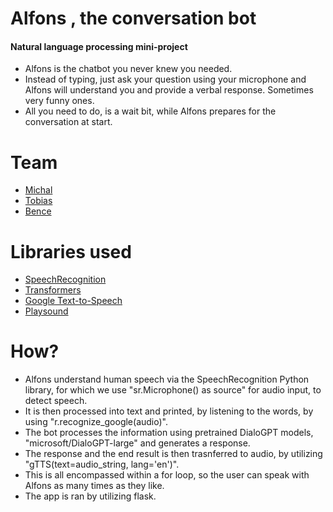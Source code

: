# Alfons , the conversation bot

#### Natural language processing mini-project

* Alfons is the chatbot you never knew you needed. 
* Instead of typing, just ask your question using your microphone and Alfons will understand you and provide a verbal response. Sometimes very funny ones.
* All you need to do, is a wait bit, while Alfons prepares for the conversation at start.


# Team
* [Michal](https://github.com/MichalPodlaszuk)
* [Tobias](https://github.com/Tobias-GH-Schulz)
* [Bence](https://github.com/kovacsbelsen)

# Libraries used
* [SpeechRecognition](https://pypi.org/project/SpeechRecognition/)
* [Transformers](https://pypi.org/project/transformers/)
* [Google Text-to-Speech](https://pypi.org/project/gTTS/)
* [Playsound](https://pypi.org/project/playsound/)

# How?

* Alfons understand human speech via the SpeechRecognition Python library, for which we use "sr.Microphone() as source" for audio input, to detect speech.
* It is then processed into text and printed, by listening to the words, by using "r.recognize_google(audio)".
* The bot processes the information using pretrained DialoGPT models, "microsoft/DialoGPT-large" and generates a response.
* The response and the end result is then trasnferred to audio, by utilizing "gTTS(text=audio_string, lang='en')".
* This is all encompassed within a for loop, so the user can speak with Alfons as many times as they like.
* The app is ran by utilizing flask.
